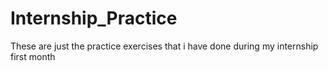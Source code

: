 # Internship_Practice

These are just the practice exercises that i have done during my internship first month 
